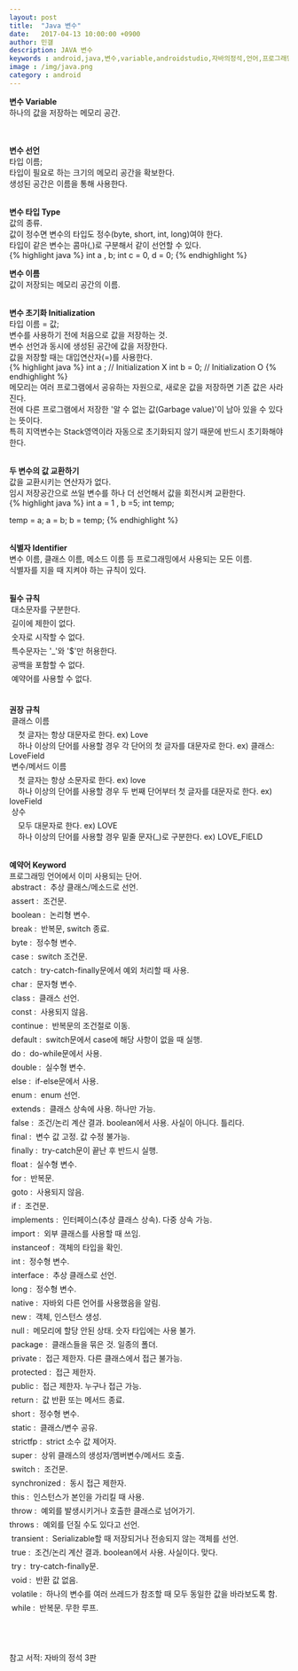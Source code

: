 ```yaml
---
layout: post
title:  "Java 변수"
date:   2017-04-13 10:00:00 +0900
author: 민갤
description: JAVA 변수
keywords : android,java,변수,variable,androidstudio,자바의정석,언어,프로그래밍
image : /img/java.png
category : android
---
```


<strong class="h2">변수 Variable </strong><br>
하나의 값을 저장하는 메모리 공간. <br>  
<br>

<strong>변수 선언</strong><br>
<span class="blue">타입</span> 이름;<br>
타입이 필요로 하는 크기의 메모리 공간을 확보한다.<br>
생성된 공간은 이름을 통해 사용한다.<br>
<br>

<strong>변수 타입 Type </strong><br>
값의 종류.<br>
값이 정수면 변수의 타입도 정수(byte, short, int, long)여야 한다.<br>
타입이 같은 변수는 콤마(,)로 구분해서 같이 선언할 수 있다.<br>
{% highlight java %}
int a , b;
int c = 0, d = 0;
{% endhighlight %}
<br>

<strong>변수 이름</strong><br>
값이 저장되는 메모리 공간의 이름.<br> 
<br>

<strong>변수 초기화 Initialization</strong><br> 
<span class="blue">타입</span> 이름 = <span class="red">값</span>;<br>
변수를 사용하기 전에 처음으로 값을 저장하는 것.<br>
변수 선언과 동시에 생성된 공간에 값을 저장한다.<br> 
값을 저장할 때는 대입연산자(=)를 사용한다.<br>
{% highlight java %}
int a ;        // Initialization X
int b = 0;     // Initialization O
{% endhighlight %}		   
메모리는 여러 프로그램에서 공유하는 자원으로, 새로운 값을 저장하면 기존 값은 사라진다.<br>
전에 다른 프로그램에서 저장한 '알 수 없는 값(Garbage value)'이 남아 있을 수 있다는 뜻이다.<br> 
특히 지역변수는 Stack영역이라 자동으로 초기화되지 않기 때문에 반드시 초기화해야 한다.<br>
<br>

<strong>두 변수의 값 교환하기</strong><br>
값을 교환시키는 연산자가 없다.<br>
임시 저장공간으로 쓰일 변수를 하나 더 선언해서 값을 회전시켜 교환한다.<br>
{% highlight java %}
int a = 1 , b =5;
int temp;

temp = a;
a = b;
b = temp;
{% endhighlight %}
<br>
<br>

<strong class="h2">식별자 Identifier</strong><br>
변수 이름, 클래스 이름, 메소드 이름 등 프로그래밍에서 사용되는 모든 이름.<br>
식별자를 지을 때 지켜야 하는 규칙이 있다.<br>
<br>

<strong>필수 규칙</strong><br>
&#149; 대소문자를 구분한다. <br>
&#149; 길이에 제한이 없다.<br>
&#149; 숫자로 시작할 수 없다. <br>
&#149; 특수문자는 '_'와 '$'만 허용한다.<br>
&#149; 공백을 포함할 수 없다.<br>
&#149; 예약어를 사용할 수 없다.<br>
<br>

<strong>권장 규칙</strong><br>
&#149; 클래스 이름<br>
&nbsp; &nbsp; 첫 글자는 항상 대문자로 한다. ex) Love<br>
&nbsp; &nbsp; 하나 이상의 단어를 사용할 경우 각 단어의 첫 글자를 대문자로 한다. ex) 클래스: LoveField<br>
&#149; 변수/메서드 이름<br>
&nbsp; &nbsp; 첫 글자는 항상 소문자로 한다. ex) love<br>
&nbsp; &nbsp; 하나 이상의 단어를 사용할 경우 두 번째 단어부터 첫 글자를 대문자로 한다. ex) loveField<br>
&#149; 상수<br>
&nbsp; &nbsp; 모두 대문자로 한다. ex) LOVE<br>
&nbsp; &nbsp; 하나 이상의 단어를 사용할 경우 밑줄 문자(_)로 구분한다. ex) LOVE_FIELD<br>
<br>

<strong>예약어 Keyword</strong><br>
프로그래밍 언어에서 이미 사용되는 단어.<br>
&#149; abstract :&nbsp; 추상 클래스/메소드로 선언.<br>
&#149; assert :&nbsp; 조건문.<br>
&#149; boolean :&nbsp; 논리형 변수. <br>
&#149; break :&nbsp; 반복문, switch 종료. <br>
&#149; byte :&nbsp; 정수형 변수.<br>
&#149; case :&nbsp; switch 조건문.<br>
&#149; catch :&nbsp; try-catch-finally문에서 예외 처리할 때 사용.<br>
&#149; char :&nbsp; 문자형 변수.<br>
&#149; class :&nbsp; 클래스 선언.<br>
&#149; const :&nbsp; 사용되지 않음.<br>
&#149; continue :&nbsp; 반복문의 조건절로 이동. <br>
&#149; default :&nbsp; switch문에서 case에 해당 사항이 없을 때 실행.<br>
&#149; do :&nbsp; do-while문에서 사용.<br>
&#149; double :&nbsp; 실수형 변수.<br>
&#149; else :&nbsp; if-else문에서 사용.<br>
&#149; enum :&nbsp; enum 선언.<br>
&#149; extends :&nbsp; 클래스 상속에 사용. 하나만 가능.<br>
&#149; false :&nbsp; 조건/논리 계산 결과. boolean에서 사용. 사실이 아니다. 틀리다.<br>
&#149; final :&nbsp; 변수 값 고정. 값 수정 불가능.<br>
&#149; finally :&nbsp; try-catch문이 끝난 후 반드시 실행.<br>
&#149; float :&nbsp; 실수형 변수.<br>
&#149; for :&nbsp; 반복문.<br>
&#149; goto :&nbsp; 사용되지 않음.<br>
&#149; if :&nbsp; 조건문.<br>
&#149; implements :&nbsp; 인터페이스(추상 클래스 상속). 다중 상속 가능.<br>
&#149; import :&nbsp; 외부 클래스를 사용할 때 쓰임.<br>
&#149; instanceof :&nbsp; 객체의 타입을 확인. <br>
&#149; int :&nbsp; 정수형 변수.<br>
&#149; interface :&nbsp; 추상 클래스로 선언. <br>
&#149; long :&nbsp; 정수형 변수.<br>
&#149; native :&nbsp; 자바외 다른 언어를 사용했음을 알림.<br>
&#149; new :&nbsp; 객체, 인스턴스 생성.<br>
&#149; null :&nbsp; 메모리에 할당 안된 상태. 숫자 타입에는 사용 불가.<br>
&#149; package :&nbsp; 클래스들을 묶은 것. 일종의 폴더.<br>
&#149; private :&nbsp; 접근 제한자. 다른 클래스에서 접근 불가능.<br>
&#149; protected :&nbsp; 접근 제한자.<br>
&#149; public :&nbsp; 접근 제한자. 누구나 접근 가능.<br>
&#149; return :&nbsp; 값 반환 또는 메서드 종료.<br>
&#149; short :&nbsp; 정수형 변수.<br>
&#149; static :&nbsp; 클래스/변수 공유.<br>
&#149; strictfp :&nbsp; strict 소수 값 제어자.<br>
&#149; super :&nbsp; 상위 클래스의 생성자/멤버변수/메서드 호출. <br>
&#149; switch :&nbsp; 조건문.<br>
&#149; synchronized :&nbsp; 동시 접근 제한자.<br>
&#149; this :&nbsp; 인스턴스가 본인을 가리킬 때 사용.<br>
&#149; throw :&nbsp; 예외를 발생시키거나 호출한 클래스로 넘어가기.<br>
&#149; throws :&nbsp; 예외를 던질 수도 있다고 선언.<br>
&#149; transient :&nbsp; Serializable할 때 저장되거나 전송되지 않는 객체를 선언.<br>
&#149; true :&nbsp; 조건/논리 계산 결과. boolean에서 사용. 사실이다. 맞다.<br>
&#149; try :&nbsp; try-catch-finally문.<br>
&#149; void :&nbsp; 반환 값 없음.<br>
&#149; volatile :&nbsp; 하나의 변수를 여러 쓰레드가 참조할 때 모두 동일한 값을 바라보도록 함.<br>
&#149; while :&nbsp; 반복문. 무한 루프.<br>
<br>
<br>
<br>

참고 서적: 자바의 정석 3판